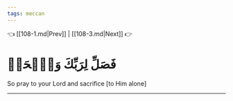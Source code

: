 ```yaml
---
tags: meccan
---
```


👈 [[108-1.md|Prev]] | [[108-3.md|Next]] 👉

# فَصَلِّ لِرَبِّكَ وَٱنۡحَرۡ

So pray to your Lord and sacrifice [to Him alone]

---

